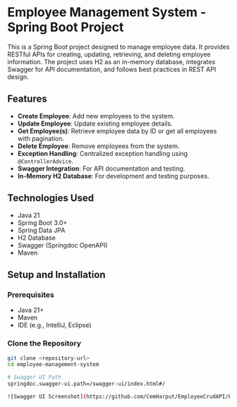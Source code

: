 # Employee Management System - Spring Boot Project

This is a Spring Boot project designed to manage employee data. It provides RESTful APIs for creating, updating, retrieving, and deleting employee information. The project uses H2 as an in-memory database, integrates Swagger for API documentation, and follows best practices in REST API design.

## Features
- **Create Employee**: Add new employees to the system.
- **Update Employee**: Update existing employee details.
- **Get Employee(s)**: Retrieve employee data by ID or get all employees with pagination.
- **Delete Employee**: Remove employees from the system.
- **Exception Handling**: Centralized exception handling using `@ControllerAdvice`.
- **Swagger Integration**: For API documentation and testing.
- **In-Memory H2 Database**: For development and testing purposes.

## Technologies Used
- Java 21
- Spring Boot 3.0+
- Spring Data JPA
- H2 Database
- Swagger (Springdoc OpenAPI)
- Maven

## Setup and Installation

### Prerequisites
- Java 21+
- Maven
- IDE (e.g., IntelliJ, Eclipse)

### Clone the Repository
```bash
git clone <repository-url>
cd employee-management-system

# Swagger UI Path
springdoc.swagger-ui.path=/swagger-ui/index.html#/

![Swagger UI Screenshot](https://github.com/CemHarput/EmployeeCrudAPI/blob/master/swagger.png)

